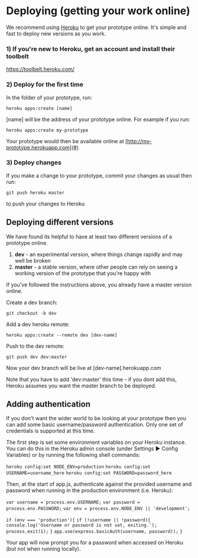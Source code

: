 # Deploying (getting your work online)

We recommend using [Heroku](http://wwww.heroku.com) to get your prototype online. It's simple and fast to deploy new versions as you work.

### 1) If you're new to Heroku, get an account and install their toolbelt

https://toolbelt.heroku.com/

### 2) Deploy for the first time

In the folder of your prototype, run:

`heroku apps:create [name]`

[name] will be the address of your prototype online. For example if you run:

`heroku apps:create my-prototype`

Your prototype would then be available online at [http://my-prototype.herokuapp.com](#)

### 3) Deploy changes

If you make a change to your prototype, commit your changes as usual then run:

`git push heroku master`

to push your changes to Heroku

## Deploying different versions

We have found its helpful to have at least two different versions of a prototype online.

1. **dev** - an experimental version, where things change rapidly and may well be broken
2. **master** - a stable version, where other people can rely on seeing a working version of the prototype that you're happy with

If you've followed the instructions above, you already have a master version online.

Create a dev branch:

`git checkout -b dev`

Add a dev heroku remote:

`heroku apps:create --remote dev [dev-name]`

Push to the dev remote:

`git push dev dev:master`

Now your dev branch will be live at [dev-name].herokuapp.com

Note that you have to add 'dev:master' this time - if you dont add this, Heroku assumes you want the master branch to be deployed.

## Adding authentication

If you don't want the wider world to be looking at your prototype then you can add some basic username/password authentication. Only one set of credentials is supported at this time.

The first step is set some environment variables on your Heroku instance. You can do this in the Heroku admin console (under Settings ▶ Config Variables) or by running the following shell commands:

`heroku config:set NODE_ENV=production`
`heroku config:set USERNAME=username_here`
`heroku config:set PASSWORD=password_here`

Then, at the start of app.js, authenticate against the provided username and password when running in the production environment (i.e. Heroku):

`var username = process.env.USERNAME;`
`var password = process.env.PASSWORD;`
`var env = process.env.NODE_ENV || 'development';`

`if (env === 'production'){`
	`if (!username || !password){`
		`console.log('Username or password is not set, exiting.');`
		`process.exit(1);`
	`}`
	`app.use(express.basicAuth(username, password));`
`}`

Your app will now prompt you for a password when accessed on Heroku (but not when running locally).
